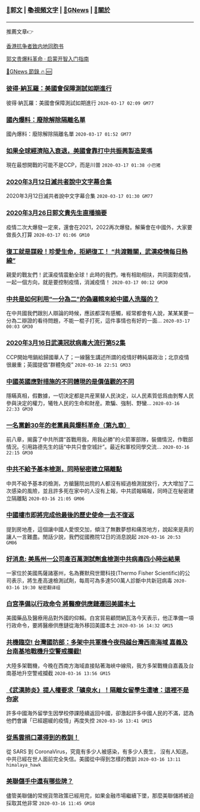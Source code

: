 ###  [:eagle:郭文](https://github.com/ourhimalayas/txt) | [:books:視頻文字](https://github.com/ourhimalayas/txt/blob/master/content/README.md) | [:newspaper:GNews](https://github.com/ourhimalayas/txt/blob/master/content/gnews/README.md) | [:pray:關於](https://github.com/ourhimalayas/home/tree/master/about)
---

推薦文章:point_right:

[香港抗争者致内地同胞书](https://github.com/ourhimalayas/news/blob/master/2019/08/a_letter_from_the_hong_kong_people.md)

[郭文贵爆料革命 · 启蒙开智入门指南](https://github.com/ourhimalayas/txt/issues/1)

[:newspaper:GNews 節錄 :fire: :new:](https://github.com/ourhimalayas/txt/blob/master/content/gnews/README.md) 



### [彼得·納瓦羅：美國會保障測試如期進行](/content/gnews/1/README.md)

彼得·納瓦羅：美國會保障測試如期進行  `2020-03-17 02:09 GM77`

### [國內爆料：廢除解除隔離名單](/content/gnews/2/README.md)

國內爆料：廢除解除隔離名單  `2020-03-17 01:52 GM77`

### [如果全球經濟陷入衰退，美國會靠打中共振興製造業嗎](/content/gnews/3/README.md)

現在最想開戰的可能不是CCP，而是川普  `2020-03-17 01:38 小巴猪`

### [2020年3月12日滅共者說中文字幕合集](/content/gnews/4/README.md)

2020年3月12日滅共者說中文字幕合集  `2020-03-17 01:30 GM77`

### [2020年3月26日郭文貴先生直播摘要](/content/gnews/5/README.md)

疫情二次大爆發一定來，還會在2021，2022再次爆發。解藥會在中國外，大家要做長久打算  `2020-03-17 01:06 GM10`

### [復工就是謀殺！珍愛生命，拒絕復工！ “共渡難關，武漢疫情每日熱線”](/content/gnews/6/README.md)

親愛的戰友們！武漢疫情震動全球！此時的我們，唯有相助相扶，共同面對疫情，一起一個方向，就是要控制疫情，消滅疫情！  `2020-03-17 00:12 GM30`

### [中共是如何利用“一分為二”的偽邏輯來給中國人洗腦的？](/content/gnews/7/README.md)

在中共國我們跟別人辯論的時候，應該都深有感觸，經常都會有人說，某某某要一分為二辯證的看待問題，不能一棍子打死，這件事情也有好的一面...  `2020-03-17 00:03 GM30`

### [2020年3月16日武漢冠狀病毒大流行第52集](/content/gnews/8/README.md)

CCP開始甩鍋給歸國華人了；一線醫生講述所謂的疫情好轉純屬政治；北京疫情很嚴重；英國提倡“群體免疫”  `2020-03-16 22:51 GM33`

### [中國英國應對措施的不同體現的是價值觀的不同](/content/gnews/9/README.md)

隱瞞真相，假數據，一切決定都是共産黨替人民決定，以人民素質低爲由剝奪人民參與決定的權力，犧牲人民的生命和財産。欺騙、強制、野蠻...  `2020-03-16 22:33 GM30`

### [一名黨齡30年的老黨員與爆料革命（第九章）](/content/gnews/10/README.md)

前八章，揭露了中共所謂“首戰用我，用我必勝”的火箭軍部隊，裝備情況，作戰部情況。引用路德先生的話“中共只會空城計”。最近和軍校同學交流...  `2020-03-16 22:15 GM30`

### [中共不給予基本檢測，同時秘密建立隔離點](/content/gnews/11/README.md)

中共不給予基本的檢測，方艙醫院出院的人都沒有經過檢測就放行，大大增加了二次感染的風險，並且許多死在家中的人沒有上報，中共謊報瞞報，同時正在秘密建立隔離點  `2020-03-16 21:05 GM06`

### [中國樓市即將完成他最後的歷史使命一去不復返](/content/gnews/12/README.md)

提到房地產，這個讓中國人愛恨交加，傾注了無數夢想和痛苦地方，說起來是真的讓人一言難盡。閒話少說，我們從國務院12日的消息說起  `2020-03-16 20:53 GM06`

### [好消息: 美馬州一公司產百萬測試劑盒檢測中共病毒四小時出結果](/content/gnews/13/README.md)

一家位於美國馬薩諸塞州，名為賽默飛世爾科技(Thermo Fisher Scientific)的公司表示，將生產高速檢測試劑，每周可為多達500萬人診斷中共新冠病毒  `2020-03-16 19:30 秘密翻译组`

### [白宮準備以行政命令 將醫療供應鏈遷回美國本土](/content/gnews/14/README.md)

美國藥品及醫療用品對外國的仰賴。白宮貿易顧問納瓦洛今天表示，他正準備一項行政命令，要將醫療供應鏈從海外移回美國本土  `2020-03-16 14:32 GM15`

### [共機臨空! 台灣國防部：多架中共軍機今夜飛越台灣西南海域 嘉義及台南基地戰機升空警戒攔截!](/content/gnews/15/README.md)

大陸多架戰機，今晚在西南方海域直接貼著海峽中線飛，我方多架戰機自嘉義及台南基地升空警戒攔截  `2020-03-16 13:56 GM15`

### [《武漢肺炎》提人權要求「礦泉水」！隔離女留學生遭嗆：這裡不是你家](/content/gnews/16/README.md)

許多中國海外留學生因學校停課陸續返回中國，卻激起許多中國人民的不滿，認為他們會讓「已經趨緩的疫情」再度失控  `2020-03-16 13:41 GM15`

### [從馬雲捐口罩得到的教訓！](/content/gnews/17/README.md)

從 SARS 到 CoronaVirus，究竟有多少人被感染，有多少人喪生， 沒有人知道。 中共已經在世人面前完全失信。美國從中得到怎樣的教訓  `2020-03-16 13:11 himalaya_hawk`

### [美聯儲手中還有哪些牌？](/content/gnews/18/README.md)

儘管美聯儲的常規貨幣政策已經用完，如果金融市場繼續下墜，那麼美聯儲將被迫採取其他非常  `2020-03-16 11:45 GM18`

